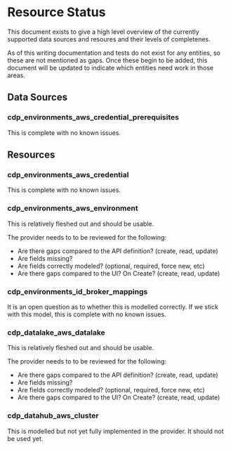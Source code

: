 # Resource Status

This document exists to give a high level overview of the currently supported data sources and resoures and their levels of completenes.

As of this writing documentation and tests do not exist for any entities, so these are not mentioned as gaps. Once these begin to be added, this document will be updated to indicate which entities need work in those areas.

## Data Sources

### cdp_environments_aws_credential_prerequisites

This is complete with no known issues.

## Resources

### cdp_environments_aws_credential

This is complete with no known issues.

### cdp_environments_aws_environment

This is relatively fleshed out and should be usable.

The provider needs to to be reviewed for the following:

* Are there gaps compared to the API definition? (create, read, update)
 * Are fields missing?
 * Are fields correctly modeled? (optional, required, force new, etc)
* Are there gaps compared to the UI? On Create?  (create, read, update)

### cdp_environments_id_broker_mappings

It is an open question as to whether this is modelled correctly. If we stick with this model, this is complete with no known issues.

### cdp_datalake_aws_datalake

This is relatively fleshed out and should be usable.

The provider needs to to be reviewed for the following:

* Are there gaps compared to the API definition? (create, read, update)
 * Are fields missing?
 * Are fields correctly modeled? (optional, required, force new, etc)
* Are there gaps compared to the UI? On Create?  (create, read, update)

### cdp_datahub_aws_cluster

This is modelled but not yet fully implemented in the provider. It should not be used yet.